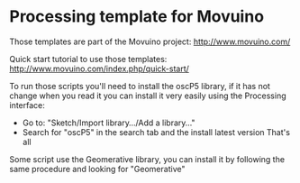 # Processing template for Movuino

Those templates are part of the Movuino project: http://www.movuino.com/ 

Quick start tutorial to use those templates: http://www.movuino.com/index.php/quick-start/

To run those scripts you'll need to install the oscP5 library, if it has not change when you read it you can install it very easily using the Processing interface:
* Go to: "Sketch/Import library…/Add a library…"
* Search for "oscP5" in the search tab and the install latest version
That's all

Some script use the Geomerative library, you can install it by following the same procedure and looking for "Geomerative"